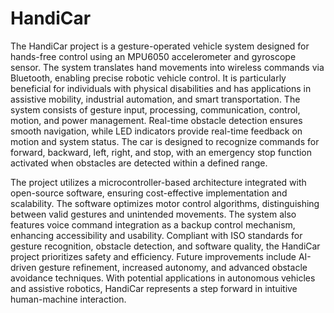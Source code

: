 # HandiCar
The HandiCar project is a gesture-operated vehicle system designed for hands-free control using an MPU6050 accelerometer and gyroscope sensor. The system translates hand movements into wireless commands via Bluetooth, enabling precise robotic vehicle control. It is particularly beneficial for individuals with physical disabilities and has applications in assistive mobility, industrial automation, and smart transportation. The system consists of gesture input, processing, communication, control, motion, and power management. Real-time obstacle detection ensures smooth navigation, while LED indicators provide real-time feedback on motion and system status. The car is designed to recognize commands for forward, backward, left, right, and stop, with an emergency stop function activated when obstacles are detected within a defined range. 
 
The project utilizes a microcontroller-based architecture integrated with open-source software, ensuring cost-effective implementation and scalability. The software optimizes motor control algorithms, distinguishing between valid gestures and unintended movements. The system also features voice command integration as a backup control mechanism, enhancing accessibility and usability. Compliant with ISO standards for gesture recognition, obstacle detection, and software quality, the HandiCar project prioritizes safety and efficiency. Future improvements include AI-driven gesture refinement, increased autonomy, and advanced obstacle avoidance techniques. With potential applications in autonomous vehicles and assistive robotics, HandiCar represents a step forward in intuitive human-machine interaction. 

